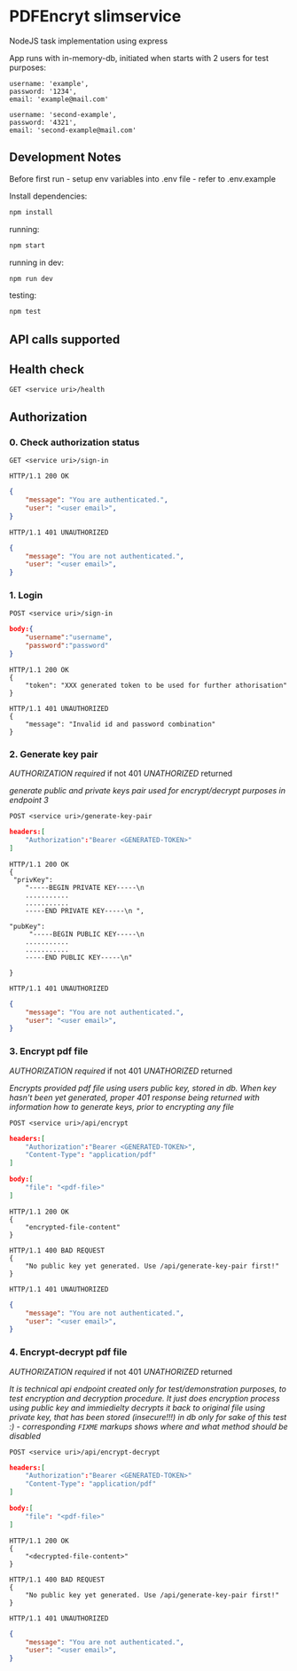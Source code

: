# PDFEncryt slimservice

NodeJS task implementation using express

App runs with in-memory-db, initiated when starts with 2 users for test purposes:

    username: 'example',
    password: '1234',
    email: 'example@mail.com'

    username: 'second-example',
    password: '4321',
    email: 'second-example@mail.com'


## Development Notes

Before first run - setup env variables into .env file - refer to .env.example 


Install dependencies:

```bash
npm install
```

running:

```bash
npm start
```

running in dev:

```bash
npm run dev
```

testing:

```bash
npm test
```


## API calls supported

## Health check

`GET <service uri>/health`

## Authorization

### 0. Check authorization status

`GET <service uri>/sign-in`

```http
HTTP/1.1 200 OK
```

```json
{
    "message": "You are authenticated.",
    "user": "<user email>",
}
```

```http
HTTP/1.1 401 UNAUTHORIZED
```

```json
{
    "message": "You are not authenticated.",
    "user": "<user email>",
}
```

### 1. Login

`POST <service uri>/sign-in`

```json
body:{
    "username":"username",
    "password":"password"
}
```

```http
HTTP/1.1 200 OK
{
    "token": "XXX generated token to be used for further athorisation"
}
```

```http
HTTP/1.1 401 UNAUTHORIZED
{
    "message": "Invalid id and password combination"
}
```

### 2. Generate key pair

_AUTHORIZATION required_ if not 401 _UNATHORIZED_ returned

_generate public and private keys pair used for encrypt/decrypt purposes in endpoint 3_

`POST <service uri>/generate-key-pair `

```json
headers:[
    "Authorization":"Bearer <GENERATED-TOKEN>"
]
```

```http
HTTP/1.1 200 OK
{
 "privKey":
    "-----BEGIN PRIVATE KEY-----\n
    ...........
    ...........
    -----END PRIVATE KEY-----\n ",

"pubKey":
     "-----BEGIN PUBLIC KEY-----\n
    ...........
    ...........
    -----END PUBLIC KEY-----\n"

}
```

```http
HTTP/1.1 401 UNAUTHORIZED
```

```json
{
    "message": "You are not authenticated.",
    "user": "<user email>",
}
```

### 3. Encrypt pdf file

_AUTHORIZATION required_ if not 401 _UNATHORIZED_ returned

_Encrypts provided pdf file using users public key, stored in db. When key hasn't been yet generated, proper 401 response being returned with information how to generate keys, prior to encrypting any file_

`POST <service uri>/api/encrypt `

```json
headers:[
    "Authorization":"Bearer <GENERATED-TOKEN>",
    "Content-Type": "application/pdf"
]

body:[
    "file": "<pdf-file>"
]

```

```http
HTTP/1.1 200 OK
{
    "encrypted-file-content"
}
```

```http
HTTP/1.1 400 BAD REQUEST
{
    "No public key yet generated. Use /api/generate-key-pair first!"
}
```

```http
HTTP/1.1 401 UNAUTHORIZED
```

```json
{
    "message": "You are not authenticated.",
    "user": "<user email>",
}
```

### 4. Encrypt-decrypt pdf file

_AUTHORIZATION required_ if not 401 _UNATHORIZED_ returned

_It is technical api endpoint created only for test/demonstration purposes, to test encryption and decryption procedure. It just does encryption process using public key and immiedielty decrypts it back to original file using private key, that has been stored (insecure!!!) in db only for sake of this test :) - corresponding `FIXME` markups shows where and what method should be disabled_

`POST <service uri>/api/encrypt-decrypt `

```json
headers:[
    "Authorization":"Bearer <GENERATED-TOKEN>"
    "Content-Type": "application/pdf"
]

body:[
    "file": "<pdf-file>"
]

```

```http
HTTP/1.1 200 OK
{
    "<decrypted-file-content>"
}
```

```http
HTTP/1.1 400 BAD REQUEST
{
    "No public key yet generated. Use /api/generate-key-pair first!"
}
```

```http
HTTP/1.1 401 UNAUTHORIZED
```

```json
{
    "message": "You are not authenticated.",
    "user": "<user email>",
}
```

